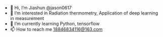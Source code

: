 - 👋 Hi, I’m Jiashun @jason0617
- 👀 I’m interested in Radiation thermometry, Application of deep learning in measurement
- 🌱 I’m currently learning Python, tensorflow
- 📫 How to reach me 18846834116@163.com

<!---
jason0617/jason0617 is a ✨ special ✨ repository because its `README.md` (this file) appears on your GitHub profile.
You can click the Preview link to take a look at your changes.
--->
